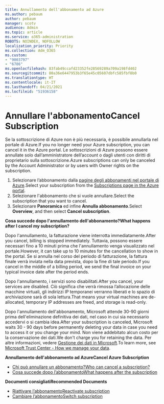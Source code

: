 ```yaml
---
title: Annullamento dell'abbonamento ad Azure
ms.author: pebaum
author: pebaum
manager: scotv
audience: Admin
ms.topic: article
ms.service: o365-administration
ROBOTS: NOINDEX, NOFOLLOW
localization_priority: Priority
ms.collection: Adm_O365
ms.custom:
- "9003797"
- "6786"
ms.openlocfilehash: 83fab49ccafd23352fe28569289a709a198fd402
ms.sourcegitcommit: 80a36e6447953b3f65e45c05607dbfc585fbf8b0
ms.translationtype: HT
ms.contentlocale: it-IT
ms.lasthandoff: 04/21/2021
ms.locfileid: "51936158"
---
```

# <a name="cancel-subscription"></a><span data-ttu-id="ee9d3-102">Annullare l'abbonamento</span><span class="sxs-lookup"><span data-stu-id="ee9d3-102">Cancel Subscription</span></span>

<span data-ttu-id="ee9d3-103">Se la sottoscrizione di Azure non è più necessaria, è possibile annullarla nel portale di Azure.</span><span class="sxs-lookup"><span data-stu-id="ee9d3-103">If you no longer need your Azure subscription, you can cancel it in the Azure portal.</span></span> <span data-ttu-id="ee9d3-104">Le sottoscrizioni di Azure possono essere annullate solo dall’amministratore dell’account o dagli utenti con diritti di proprietario sulla sottoscrizione.</span><span class="sxs-lookup"><span data-stu-id="ee9d3-104">Azure subscriptions can only be canceled by the Account Administrator or by users with Owner rights on the subscription.</span></span>

1. <span data-ttu-id="ee9d3-105">Selezionare l’abbonamento dalla [pagine degli abbonamenti nel portale di Azure](https://portal.azure.com/#blade/Microsoft_Azure_Billing/SubscriptionsBlade).</span><span class="sxs-lookup"><span data-stu-id="ee9d3-105">Select your subscription from the [Subscriptions page in the Azure portal](https://portal.azure.com/#blade/Microsoft_Azure_Billing/SubscriptionsBlade).</span></span>
2. <span data-ttu-id="ee9d3-106">Selezionare l'abbonamento che si vuole annullare.</span><span class="sxs-lookup"><span data-stu-id="ee9d3-106">Select the subscription that you want to cancel.</span></span>
3. <span data-ttu-id="ee9d3-107">Selezionare **Panoramica** ed infine **Annulla abbonamento**.</span><span class="sxs-lookup"><span data-stu-id="ee9d3-107">Select **Overview**, and then select **Cancel subscription**.</span></span>

<span data-ttu-id="ee9d3-108">**Cosa succede dopo l'annullamento dell'abbonamento?**</span><span class="sxs-lookup"><span data-stu-id="ee9d3-108">**What happens after I cancel my subscription?**</span></span>

<span data-ttu-id="ee9d3-109">Dopo l'annullamento, la fatturazione viene interrotta immediatamente.</span><span class="sxs-lookup"><span data-stu-id="ee9d3-109">After you cancel, billing is stopped immediately.</span></span> <span data-ttu-id="ee9d3-110">Tuttavia, possono essere necessari fino a 10 minuti prima che l'annullamento venga visualizzato nel portale.</span><span class="sxs-lookup"><span data-stu-id="ee9d3-110">However, it can take up to 10 minutes for the cancellation to show in the portal.</span></span> <span data-ttu-id="ee9d3-111">Se si annulla nel corso del periodo di fatturazione, la fattura finale verrà inviata nella data prevista, dopo la fine di tale periodo.</span><span class="sxs-lookup"><span data-stu-id="ee9d3-111">If you cancel in the middle of a billing period, we send the final invoice on your typical invoice date after the period ends.</span></span>

<span data-ttu-id="ee9d3-112">Dopo l'annullamento, i servizi sono disabilitati.</span><span class="sxs-lookup"><span data-stu-id="ee9d3-112">After you cancel, your services are disabled.</span></span> <span data-ttu-id="ee9d3-113">Ciò significa che verrà rimossa l’allocazione delle macchine virtuali, gli indirizzi IP temporanei verranno liberati e lo spazio di archiviazione sarà di sola lettura.</span><span class="sxs-lookup"><span data-stu-id="ee9d3-113">That means your virtual machines are de-allocated, temporary IP addresses are freed, and storage is read-only.</span></span>

<span data-ttu-id="ee9d3-114">Dopo l'annullamento dell'abbonamento, Microsoft attende 30-90 giorni prima dell'eliminazione definitiva dei dati, nel caso in cui sia necessario accedervi o si cambia idea.</span><span class="sxs-lookup"><span data-stu-id="ee9d3-114">After your subscription is canceled, Microsoft waits 30 - 90 days before permanently deleting your data in case you need to access it or you change your mind.</span></span> <span data-ttu-id="ee9d3-115">Non viene addebitato alcun costo per la conservazione dei dati.</span><span class="sxs-lookup"><span data-stu-id="ee9d3-115">We don't charge you for retaining the data.</span></span> <span data-ttu-id="ee9d3-116">Per altre informazioni, vedere [Gestione dei dati in Microsoft](https://go.microsoft.com/fwLink/p/?LinkID=822930&clcid=0x409).</span><span class="sxs-lookup"><span data-stu-id="ee9d3-116">To learn more, see [Microsoft Trust Center - How we manage your data](https://go.microsoft.com/fwLink/p/?LinkID=822930&clcid=0x409).</span></span>

<span data-ttu-id="ee9d3-117">**Annullamento dell'abbonamento ad Azure**</span><span class="sxs-lookup"><span data-stu-id="ee9d3-117">**Cancel Azure Subscription**</span></span>

- [<span data-ttu-id="ee9d3-118">Chi può annullare un abbonamento?</span><span class="sxs-lookup"><span data-stu-id="ee9d3-118">Who can cancel a subscription?</span></span>](https://docs.microsoft.com/azure/billing/billing-how-to-cancel-azure-subscription?WT.mc_id=Portal-Microsoft_Azure_Support#who-can-cancel-a-subscription)
- [<span data-ttu-id="ee9d3-119">Cosa succede dopo l’abbonamento</span><span class="sxs-lookup"><span data-stu-id="ee9d3-119">What happens after the subscription</span></span>](https://docs.microsoft.com/azure/billing/billing-how-to-cancel-azure-subscription?WT.mc_id=Portal-Microsoft_Azure_Support#what-happens-after-i-cancel-my-subscription)

<span data-ttu-id="ee9d3-120">**Documenti consigliati**</span><span class="sxs-lookup"><span data-stu-id="ee9d3-120">**Recommended Documents**</span></span>

- [<span data-ttu-id="ee9d3-121">Riattivare l’abbonamento</span><span class="sxs-lookup"><span data-stu-id="ee9d3-121">Reactivate subscription</span></span>](https://docs.microsoft.com/azure/billing/billing-how-to-cancel-azure-subscription?WT.mc_id=Portal-Microsoft_Azure_Support#reactivate-subscription)
- [<span data-ttu-id="ee9d3-122">Cambiare l’abbonamento</span><span class="sxs-lookup"><span data-stu-id="ee9d3-122">Switch subscription</span></span>](https://docs.microsoft.com/azure/billing/billing-how-to-switch-azure-offer?WT.mc_id=Portal-Microsoft_Azure_Support)